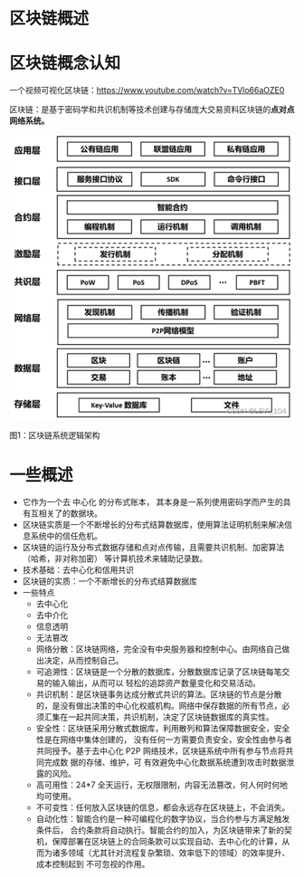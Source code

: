 # 区块链概述

# 区块链概念认知

一个视频可视化区块链：https://www.youtube.com/watch?v=TVlo66aOZE0

区块链：是基于密码学和共识机制等技术创建与存储庞大交易资料区块链的**点对点网络系统。**

![img](imags/16.png)

 图1：区块链系统逻辑架构

# **一些概述**

- 它作为一个去 中心化 的分布式账本， 其本身是一系列使用密码学而产生的具有互相关了的数据块。
- 区块链实质是一个不断增长的分布式结算数据库，使用算法证明机制来解决信息系统中的信任危机。
- 区块链的运行及分布式数据存储和点对点传输，且需要共识机制、加密算法（哈希，非对称加密） 等计算机技术来辅助记录数。
- 技术基础：去中心化和信用共识
- 区块链的实质：一个不断增长的分布式结算数据库
- 一些特点 
  - 去中心化
  - 去中介化
  - 信息透明
  - 无法篡改
  - 网络分散：区块链网络，完全没有中央服务器和控制中心。由网络自己做出决定，从而控制自己。
  - 可追溯性：区块链是一个分散的数据库，分散数据库记录了区块链每笔交易的输入输出，从而可以 轻松的追踪资产数量变化和交易活动。
  - 共识机制：是区块链事务达成分散式共识的算法。区块链的节点是分散的，是没有做出决策的中心化权威机构。网络中保存数据的所有节点，必须汇集在一起共同决策，共识机制，决定了区块链数据库的真实性。
  - 安全性：区块链采用分散式数据库，利用散列和算法保障数据安全，安全性是在网络中集体创建的， 没有任何一方需要负责安全，安全性由参与者共同授予。基于去中心化 P2P 网络技术，区块链系统中所有参与节点将共同完成数 据的存储、维护，可 有效避免中心化数据系统遭到攻击时数据泄露的风险。
  - 高可用性：24*7 全天运行，无权限限制，内容无法篡改，何人何时何地均可使用。
  - 不可变性：任何放入区块链的信息，都会永远存在区块链上，不会消失。
  - 自动化性：智能合约是一种可编程化的数字协议，当合约参与方满足触发条件后， 合约条款将自动执行。智能合约的加入，为区块链带来了新的契机，保障部署在区块链上的合同条款可以实现自动、去中心化的计算，从而为诸多领域（尤其针对流程复杂繁琐、效率低下的领域）的效率提升、成本控制起到 不可忽视的作用。


